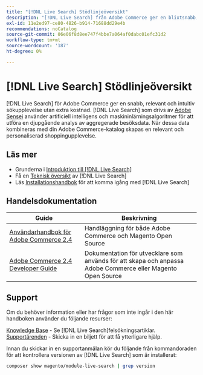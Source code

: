 ```yaml
---
title: "[!DNL Live Search] Stödlinjeöversikt"
description: "[!DNL Live Search] från Adobe Commerce ger en blixtsnabb, superrelevant och intuitiv sökupplevelse."
exl-id: 11e2ed97-ce80-4826-b914-71688dd29e4b
recommendations: noCatalog
source-git-commit: 06e06f8d8ee747f4bbe7a064af0dabc01efc31d2
workflow-type: tm+mt
source-wordcount: '187'
ht-degree: 0%

---
```


# [!DNL Live Search] Stödlinjeöversikt

[!DNL Live Search] för Adobe Commerce ger en snabb, relevant och intuitiv sökupplevelse utan extra kostnad. [!DNL Live Search] som drivs av [Adobe Sensei](https://www.adobe.com/sensei.html) använder artificiell intelligens och maskininlärningsalgoritmer för att utföra en djupgående analys av aggregerade besöksdata. När dessa data kombineras med din Adobe Commerce-katalog skapas en relevant och personaliserad shoppingupplevelse.

## Läs mer

* Grunderna i [Introduktion till [!DNL Live Search]](overview.md)
* Få en [Teknisk översikt](technical-overview.md) av [!DNL Live Search]
* Läs [Installationshandbok](install.md) för att komma igång med [!DNL Live Search]

## Handelsdokumentation

| Guide | Beskrivning |
|------ | ----------- |
| [Användarhandbok för Adobe Commerce 2.4](https://experienceleague.adobe.com/docs/commerce.html) | Handläggning för både Adobe Commerce och Magento Open Source |
| [Adobe Commerce 2.4 Developer Guide](https://developer.adobe.com/commerce/docs) | Dokumentation för utvecklare som används för att skapa och anpassa Adobe Commerce eller Magento Open Source |

## Support

Om du behöver information eller har frågor som inte ingår i den här handboken använder du följande resurser:

[Knowledge Base](https://experienceleague.adobe.com/docs/commerce-knowledge-base/kb/overview.html) - Se [!DNL Live Search]felsökningsartiklar.
[Supportärenden](https://experienceleague.adobe.com/docs/commerce-knowledge-base/kb/help-center-guide/magento-help-center-user-guide.html#submit-ticket) - Skicka in en biljett för att få ytterligare hjälp.

Innan du skickar in en supportanmälan kör du följande från kommandoraden för att kontrollera versionen av [!DNL Live Search] som är installerat:

```bash
composer show magento/module-live-search | grep version
```
